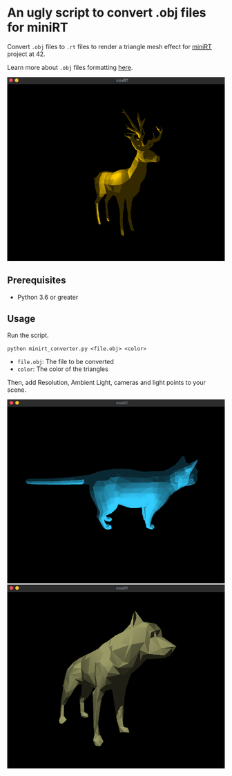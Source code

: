 # An ugly script to convert .obj files for miniRT

Convert `.obj` files to `.rt` files to render a triangle mesh effect for [miniRT](https://github.com/matboivin/miniRT) project at 42.

Learn more about `.obj` files formatting [here](https://en.wikipedia.org/wiki/Wavefront_.obj_file).

<p align="center">
  <img src="assets/deer.png" alt="deer" width="680" />
</p>

## Prerequisites

* Python 3.6 or greater

## Usage

Run the script.

```console
python minirt_converter.py <file.obj> <color>
```

* `file.obj`: The file to be converted
* `color`: The color of the triangles

Then, add Resolution, Ambient Light, cameras and light points to your scene.

<p align="center">
  <img src="assets/cat.png" alt="cat" width="680" />
  <img src="assets/wolf.png" alt="wolf" width="680" />
</p>

